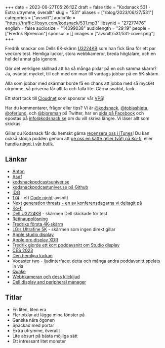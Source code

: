 +++
date = 2023-06-27T05:26:12Z
draft = false
title = "Kodsnack 531 - Extra utrymme, överallt"
slug = "531"
aliases = ["/blog/2023/06/27/531"]
categories = ["avsnitt"]
audiofile = "https://traffic.libsyn.com/kodsnack/531.mp3"
libsynid = "27277476"
english = false
audiosize = "14099038"
audiolength = "29:19"
people = ["Fredrik Björeman"]
sponsor = []
images = ["avsnitt/531/531-cover.png"]
+++

Fredrik snackar om Dells 6K-skärm [U3224KB](https://www.dell.com/en-us/shop/dell-ultrasharp-32-6k-monitor-u3224kb/apd/210-bhbz/monitors-monitor-accessories) som han fick låna för ett par veckors test. Hemliga luckor, stora webbkameror, breda högtalare, och en hel del annat gås igenom.

Gör det verkligen skillnad att ha så många pixlar på en och samma skärm? Ja, oväntat mycket, till och med om man till vardags jobbar på en 5K-skärm.

Alla som jobbar med skärmar borde få en chans att jobba med så mycket utrymme, så priserna får allt ta och falla lite. Gärna snabbt, tack.

Ett stort tack till [Cloudnet](https://www.cloudnet.se) som sponsrar vår [VPS](https://en.wikipedia.org/wiki/Virtual_private_server)!

Har du kommentarer, frågor eller tips? Vi är [@kodsnack](https://www.twitter.com/kodsnack), [@tobiashieta](https://www.twitter.com/tobiashieta), [@oferlund](https://www.twitter.com/oferlund), och [@bjoreman](https://www.twitter.com/bjoreman) på Twitter, har en [sida på Facebook](https://www.facebook.com/kodsnack) och epostas på [info@kodsnack.se](mailto:info@kodsnack.se) om du vill skriva längre. Vi läser allt som skickas.

Gillar du Kodsnack får du hemskt gärna [recensera oss i iTunes](https://itunes.apple.com/se/podcast/kodsnack/id561631498?l=en)! Du kan också stödja podden genom att <a href="https://ko-fi.com/kodsnack" rel="payment">ge oss en kaffe (eller två!) på Ko-fi</a>, eller [handla något i vår butik](https://shop.spreadshirt.se/kodsnack/).

## Länkar ##
* [Anton](https://twitter.com/Awnton)
* [Asdf](https://asdf.pizza/)
* [kodsnackpodcastsuniver.se](https://kodsnackpodcastuniver.se/)
* [kodsnackpodcastuniver.se på Github](https://github.com/anton-g/kpu)
* [IDG](https://en.wikipedia.org/wiki/International_Data_Group)
* [174](https://kodsnack.se/174/) - ett [Code night](https://techworld.event.idg.se/event/codenight-6/)-avsnitt
* [Next generation threats - en av konferensdagarna vi deltagit på](https://kodsnack.se/122/)
* [Ko-fi](https://ko-fi.com/kodsnack)
* [Dell U3224KB](https://www.dell.com/en-us/shop/dell-ultrasharp-32-6k-monitor-u3224kb/apd/210-bhbz/monitors-monitor-accessories) - skärmen Dell skickade för test
* [Retinaupplösning](https://bjango.com/articles/macexternaldisplays2/)
* [Fredriks första 4K-skärm](https://bjoreman.com/thoughts/4kMonitor.html)
* [LG:s Ultrafine 5K](https://www.lg.com/se/monitor/lg-27MD5KA) - skärmen som ingen direkt gillar
* [Apple studio display](https://en.wikipedia.org/wiki/Apple_Studio_Display)
* [Apple pro display XDR](https://en.wikipedia.org/wiki/Pro_Display_XDR)
* [Fredrik gjorde ett kort poddavsnitt om Studio display](https://www.bjoremanmelin.se/podcast/avsnitt-346-en-av-de-battre-usb-hubbar-jag-haft.html)
* [CES 2023](https://www.wired.com/live/ces-2023-liveblog-highlights/)
* [Den hemliga luckan](https://www.tiktok.com/@kodsnack/video/7239376812038556954)
* [Vocaster two](https://focusrite.com/en/usb-audio-interface/vocaster/vocaster-two) - ljudinterfacet detta och många andra poddavsnitt spelats in via
* [Quake](https://en.wikipedia.org/wiki/Quake_%28video_game%29)
* [Webbkameran och dess klickljud](https://www.tiktok.com/@kodsnack/video/7239376812038556954)
* [Dell display and peripheral manager](https://www.dell.com/support/home/en-us/product-support/product/dell-display-peripheral-manager/drivers)

## Titlar ##
* En liten, liten era
* Fler pixlar att lägga mina fönster på
* Ganska nära ögonen
* Späckad med portar
* Extra utrymme, överallt
* Lite absurt på bästa möjliga sätt
* Ett intressant litet monster